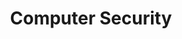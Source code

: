 ---
title: Computer Security
categories:
- cyber
excerpt: |
  text
feature_text: |
  ## Cybersecurity
  Computer security, cybersecurity(cyber security), or information technology security(ITsecurity) is  
  the protection of computer system and networks from attack by malicious actors that may result in  
  unauthorized information disclosure, theft of, or damage to hardware, software, or data, as well as from the disruption or misdirection of the service they provide.
feature_image: "https://picsum.photos/2560/600?image=733"
image: "https://picsum.photos/2560/600?image=733"
aside: true
---